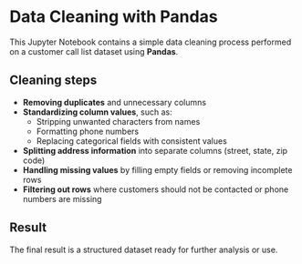 # Data Cleaning with Pandas

This Jupyter Notebook contains a simple data cleaning process performed on a customer call list dataset using **Pandas**.

## Cleaning steps

- **Removing duplicates** and unnecessary columns  
- **Standardizing column values**, such as:  
  - Stripping unwanted characters from names  
  - Formatting phone numbers  
  - Replacing categorical fields with consistent values
- **Splitting address information** into separate columns (street, state, zip code)  
- **Handling missing values** by filling empty fields or removing incomplete rows  
- **Filtering out rows** where customers should not be contacted or phone numbers are missing  

## Result

The final result is a structured dataset ready for further analysis or use.
